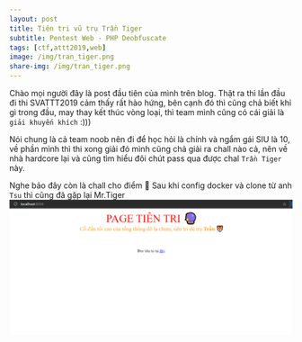 ```yaml
---
layout: post
title: Tiên tri vũ trụ Trần Tiger
subtitle: Pentest Web - PHP Deobfuscate
tags: [ctf,attt2019,web]
image: /img/tran_tiger.png
share-img: /img/tran_tiger.png
---
```

Chào mọi người đây là post đầu tiên của mình trên blog. Thật ra thì lần đầu đi thi SVATTT2019 cảm thấy rất hào hứng, bên cạnh đó thì cũng chả biết khỉ gì trong đầu, may thay kết thúc vòng loại, thì team mình cũng có cái giải là `giải khuyến khích` :)))

Nói chung là cả team noob nên đi để học hỏi là chính và ngắm gái SIU là 10, về phần mình thì thi xong giải đó mình cũng chả giải ra chall nào cả, nên về nhà hardcore lại và cũng tìm hiểu đôi chút pass qua được chal `Trần Tiger` này.

Nghe bảo đây còn là chall cho điểm 👻
Sau khi config docker và clone từ anh `Tsu` thì cũng đã gặp lại Mr.Tiger
<img src="/img/15112019/01.png" alt="Config challenge" align="center"/>


